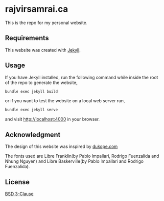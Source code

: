 # rajvirsamrai.ca
This is the repo for my personal website.

## Requirements
This website was created with [Jekyll](https://jekyllrb.com/docs/).

## Usage
If you have Jekyll installed, run the following command while inside the root of the repo to generate the website,

```bash session
bundle exec jekyll build
```
or if you want to test the website on a local web server run,
```bash session
bundle exec jekyll serve
```
and visit [http://localhost:4000](http://localhost:4000) in your browser.

## Acknowledgment
The design of this website was inspired by [dukope.com](https://dukope.com/)

The fonts used are Libre Franklin(by Pablo Impallari, Rodrigo Fuenzalida and Nhung Nguyen) and Libre Baskerville(by Pablo Impallari and Rodrigo Fuenzalida).

## License
[BSD 3-Clause](https://github.com/rajvirsamrai/rajvirsamrai.github.io/blob/master/LICENSE)
